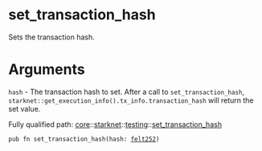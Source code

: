 # set_transaction_hash

Sets the transaction hash.
# Arguments

`hash` - The transaction hash to set.
After a call to `set_transaction_hash`,
`starknet::get_execution_info().tx_info.transaction_hash` will return the set value.

Fully qualified path: [core](./core.md)::[starknet](./core-starknet.md)::[testing](./core-starknet-testing.md)::[set_transaction_hash](./core-starknet-testing-set_transaction_hash.md)

<pre><code class="language-cairo">pub fn set_transaction_hash(hash: <a href="core-felt252.html">felt252</a>)</code></pre>


